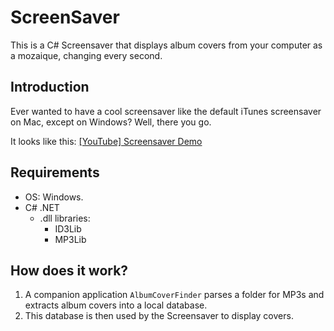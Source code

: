 # ScreenSaver

This is a C# Screensaver that displays album covers from your computer as a mozaique, changing every second.

## Introduction

Ever wanted to have a cool screensaver like the default iTunes screensaver on Mac, except on Windows? Well, there you go.

It looks like this: [[YouTube] Screensaver Demo](https://www.youtube.com/watch?v=YUvwzdiCS0g)

## Requirements

* OS: Windows.
* C# .NET
  * .dll libraries:
    * ID3Lib
    * MP3Lib

## How does it work?

1. A companion application `AlbumCoverFinder` parses a folder for MP3s and extracts album covers into a local database.
2. This database is then used by the Screensaver to display covers.
